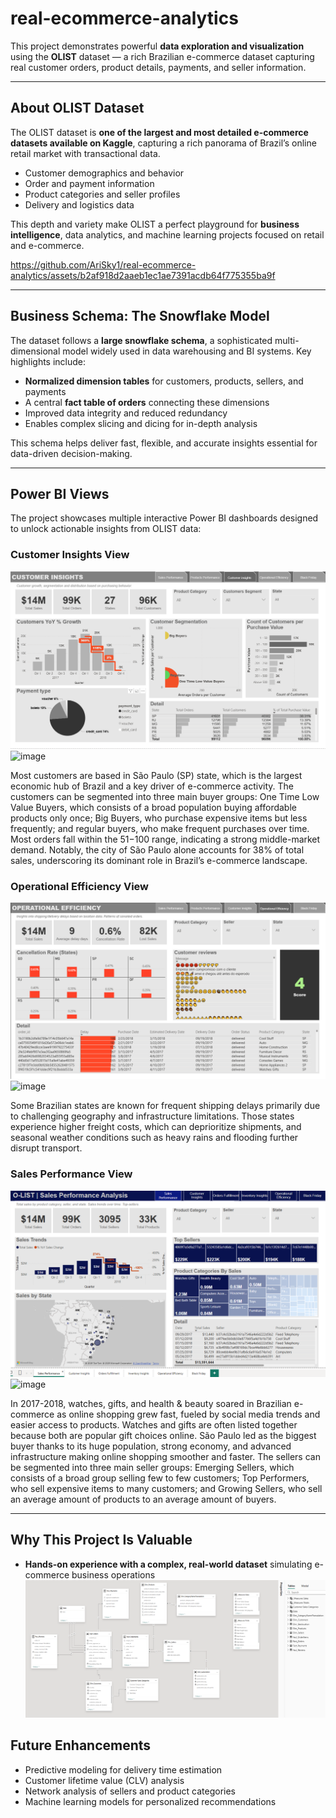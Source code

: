 # real-ecommerce-analytics

This project demonstrates powerful **data exploration and visualization** using the **OLIST** dataset — a rich Brazilian e-commerce dataset capturing real customer orders, product details, payments, and seller information.

---

## About OLIST Dataset
The OLIST dataset is **one of the largest and most detailed e-commerce datasets available on Kaggle**, capturing a rich panorama of Brazil’s online retail market with transactional data.

- Customer demographics and behavior  
- Order and payment information  
- Product categories and seller profiles  
- Delivery and logistics data  

This depth and variety make OLIST a perfect playground for **business intelligence**, data analytics, and machine learning projects focused on retail and e-commerce.

https://github.com/AriSky1/real-ecommerce-analytics/assets/b2af918d2aaeb1ec1ae7391acdb64f775355ba9f

---

## Business Schema: The Snowflake Model

The dataset follows a **large snowflake schema**, a sophisticated multi-dimensional model widely used in data warehousing and BI systems. Key highlights include:

- **Normalized dimension tables** for customers, products, sellers, and payments  
- A central **fact table of orders** connecting these dimensions  
- Improved data integrity and reduced redundancy  
- Enables complex slicing and dicing for in-depth analysis  

This schema helps deliver fast, flexible, and accurate insights essential for data-driven decision-making.

---

## Power BI Views

The project showcases multiple interactive Power BI dashboards designed to unlock actionable insights from OLIST data:

### Customer Insights View  
 ![Customers Insights](customer-insights-view.png) <img width="506" height="24" alt="image" src="https://github.com/user-attachments/assets/26e14e22-3b42-450b-866d-a7b6afd502ad" />

Most customers are based in São Paulo (SP) state, which is the largest economic hub of Brazil and a key driver of e-commerce activity. The customers can be segmented into three main buyer groups: One Time Low Value Buyers, which consists of a broad population buying affordable products only once; Big Buyers, who purchase expensive items but less frequently; and regular buyers, who make frequent purchases over time. Most orders fall within the $51-$100 range, indicating a strong middle-market demand. Notably, the city of São Paulo alone accounts for 38% of total sales, underscoring its dominant role in Brazil’s e-commerce landscape.


### Operational Efficiency View  
![Operational Efficiency](operational-efficiency-view.png)  
<img width="559" height="24" alt="image" src="https://github.com/user-attachments/assets/ba6a20d9-5e7e-40b0-86af-2e3a386b9cb8" />

Some Brazilian states are known for frequent shipping delays primarily due to challenging geography and infrastructure limitations. Those states experience higher freight costs, which can deprioritize shipments, and seasonal weather conditions such as heavy rains and flooding further disrupt transport. 

### Sales Performance View  
![Sales Performance](sales-performace-view.png)  <img width="501" height="24" alt="image" src="https://github.com/user-attachments/assets/b61acae6-6662-4767-8d2d-ae68b56442d2" />

In 2017-2018, watches, gifts, and health & beauty soared in Brazilian e-commerce as online shopping grew fast, fueled by social media trends and easier access to products. Watches and gifts are often listed together because both are popular gift choices online. São Paulo led as the biggest buyer thanks to its huge population, strong economy, and advanced infrastructure making online shopping smoother and faster.  The sellers can be segmented into three main seller groups: Emerging Sellers, which consists of a broad group selling few to few customers; Top Performers, who sell expensive items to many customers; and Growing Sellers, who sell an average amount of products to an average amount of buyers.

---

## Why This Project Is Valuable

- **Hands-on experience with a complex, real-world dataset** simulating e-commerce business operations  
![Snowflake-schema](snowflake-schema.png)  

## Future Enhancements

- Predictive modeling for delivery time estimation
- Customer lifetime value (CLV) analysis
- Network analysis of sellers and product categories
- Machine learning models for personalized recommendations




